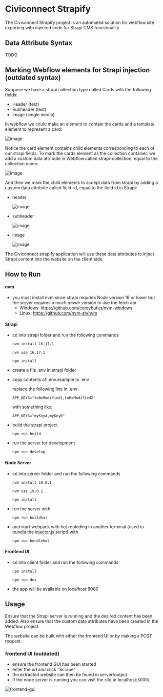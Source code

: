 # Civiconnect Strapify

The Civiconnect Strapify project is an automated solution for webflow site exporting with injected code for Strapi CMS functionality.

## Data Attribute Syntax
TODO

## Marking Webflow elements for Strapi injection (outdated syntax)
Suppose we have a strapi collection type called Cards with the following fields: 
  - Header (text)
  - Subheader (text)
  - Image (single media)

In webflow we could make an element to contain the cards and a template element to represent a card:

![image](https://user-images.githubusercontent.com/113685729/200185275-a276f1d0-e8bb-427b-99aa-37cff98b31bc.png)

Notice the card element contains child elements corresponding to each of our strapi fields. To mark the cards element as the collection container, we add a custom data attribute in Webflow called strapi-collection, equal to the collection name:

![image](https://user-images.githubusercontent.com/113685729/200185539-47ed0e36-dfae-43bd-ab26-462814d231eb.png)

And then we mark the child elements to accept data from strapi by adding a custom data attribute called field-id, equal to the field id in Strapi:
  - header
  
    ![image](https://user-images.githubusercontent.com/113685729/200185685-a3fbbc0f-794a-404f-b2e6-efc5a9cb7891.png)
   
  - subheader
  
    ![image](https://user-images.githubusercontent.com/113685729/200185721-f7ba638c-17bd-44ec-9858-dd448c9be349.png)

  
  - image
  
    ![image](https://user-images.githubusercontent.com/113685729/200185734-a1694823-def8-408b-8879-2c731d913060.png)

The Civiconnect strapify application will use these data attributes to inject Strapi content into the website on the client side.


## How to Run
#### nvm
  - you must install nvm since strapi requries Node version 16 or lower but the server requires a much newer version to use the fetch api
    - Windows: https://github.com/coreybutler/nvm-windows
    - Linux: https://github.com/nvm-sh/nvm

#### Strapi

  - cd into strapi folder and run the following commands
    ```shell
    nvm install 16.17.1
    ```
    ```shell
    nvm use 16.17.1
    ```
    ```shell
    npm install
    ```
  - create a file .env in strapi folder
  - copy contents of .env.example to .env
  
    replace the following line in .env: 
    ```javscript
    APP_KEYS="toBeModified1,toBeModified2"
    ```
    with something like: 
    ```javscript
    APP_KEYS="myKeyA,myKeyB"
    ```
  - build the strapi project
    ```shell
    npm run build
    ```
  - run the server for development
    ```shell
    npm run develop
    ```
  
#### Node Server
  - cd into server folder and run the following commands
    ```shell
    nvm install 19.0.1
    ```
    ```shell
    nvm use 19.0.1
    ```
    ```shell
    npm install
    ```
  - run the server with 
    ```shell
    npm run buildhot
    ```
  - and start webpack with hot realoding in another terminal (used to bundle the injector.js script) with
    ```shell
    npm run bundlehot
    ```
    
#### Frontend UI
  - cd into client folder and run the following commands
    ```shell
    npm install
    ```
    ```shell
    npm run dev
    ```
  - the app will be available on localhost:8080
  
## Usage
Ensure that the Strapi server is running and the desired content has been added. Also ensure that the custom data attributes have been created in the Webflow project.

The website can be built with either the frontend UI or by making a POST request.

### frontend UI (outdated)
 - ensure the frontend GUI has been started
 - enter the url and click "Scrape"
 - the extracted website can then be found in server/output
 - if the node server is running you can visit the site at localhost:3000/
 
![frontend-gui](https://user-images.githubusercontent.com/113685729/200182129-25880491-7126-4070-b852-248fc312ecfa.png)
